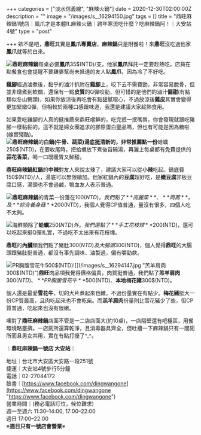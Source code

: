 +++
categories = ["淡水信義線", "麻辣火鍋"]
date = 2020-12-30T02:00:00Z
description = ""
image = "/images/s__16294150.jpg"
tags = []
title = "鼎旺麻辣鍋1號店｜鳳爪才是本體ft.麻辣火鍋｜跨年寒流吃什麼？吃麻辣鍋阿！｜大安站4號"
type = "post"

+++
欸不是吧，**鼎旺**其實是**鳳爪專賣店**，**麻辣鍋**只是附餐啦！來**鼎旺**沒吃過他家**鳳爪**就等於白來。<!--more-->

![](/images/s__16294226.jpg)**鼎旺麻辣鍋**每桌必備**鳳爪**35$(NTD)/支，他家**鳳爪**拜託一定要趁熱吃，店員在點餐食也會提醒不要雞婆幫尚未抵達的友人點**鳳爪**，因為冷了不好吃。

**雞腳**經過滷煮後，黏乎的滷汁扒附在**雞腳**上，咬下去不需費勁，非常容易脫骨，但並非燉煮到軟爛，還保有一點**皮質**的Q彈咬勁，但可惜的是他們的滷汁**偏甜**(有點類似冬山鴨頭)，如果你放涼後再吃會有點甜膩噁心，不過放涼後**雞皮**其實會變得更加緊緻Q彈，但相較於兩種口感跟味道，我還是建議大家趁熱食用。

如果愛吃雞腳的人真的挺推薦來鼎旺嚐鮮的，吃完抿一抿嘴唇，你會發現就跟吃豬腳一樣黏黏的，這不就是婦女團追求的膠原蛋白聖品嗎，但也有可能是因為糖啦(線實殘酷)。  
![](/images/s__16294151.jpg)**鼎旺麻辣鍋**的**白鍋(牛骨、蔬菜)湯底挺清新的，非常推薦點一份**蛤蠣250$(NTD)，在要收尾時，把蛤蠣放下煮後舀碗湯，再灑上每桌都有免費提供的**蒜花香菜**，喝一口既暖胃又鮮甜。

**鼎旺麻辣鍋紅鍋**的**中辣**對友人來說太辣了，建議大家可以從**小辣**吃起。鍋底費150$(NTD)/人，湯底可以無限續加。他家紅鍋內的**豆腐**超好吃，是**嫩豆腐**非板豆腐口感，湯頭也不會過鹹，鴨血友人表示普通。

![](/images/s__16294148.jpg)**鼎旺麻辣鍋**的青菜一份落在100$(NTD)，我們點了**高麗菜**、**茼蒿**，及**綜合養身菇**200$(NTD)，我個人覺得CP值普通，量沒有很多，四個人吃不太夠。

![](/images/s__16294149.jpg)海鮮類除了**蛤蠣**250$(NTD)外，我們還點了**手工花枝球**200$(NTD)，還可以吃起來挺Q彈扎實，不過吃不太出來有花枝塊。

**鼎旺**的**內臟**類我們點了豬肚300$(NTD)及大腸頭300$(NTD)，個人覺得**鼎旺**的大腸頭跟豬肚挺普通，都沒有事先調味、滷製過，偏有嚼勁款。

![](/images/s__16294145.jpg "PR胸腹雪花牛500$(NTD)")![](/images/s__16294147.jpg "羔羊肩肉300$(NTD)")**鼎旺**肉品項我覺得價格偏貴，肉質挺普通，我們點了**羔羊肩肉**300$(NTD)、**PR胸腹雪花牛**500$(NTD)、**本地梅花豬**300$(NTD)。

個人還是最愛**雪花牛**，切的大片煮起來也嫩，不過份量實在有點少。**梅花豬**挺大一份CP質最高，且肉吃起來也不會乾柴。而**羔羊肩肉**份量則比雪花豬少了些，但CP質普通，吃起來也沒有很嫩。

噢對了**鼎旺麻辣鍋**店面不管是一二店店面大(約10桌)，一店隔壁還有吧檯區，用餐環境略壅擠。一店廁所還算乾淨，且消毒器具齊全，但吐槽一下麻辣鍋只有一間廁所而且男女共用，實在有點打擾了^_^。

｜**鼎旺麻辣鍋一號店 大安站**｜

地址｜台北市大安區大安路一段251號  
捷運｜大安站4號步行5分鐘  
電話｜02-27044172  
臉書｜[https://www.facebook.com/dingwangone](https://www.facebook.com/dingwangone "https://www.facebook.com/dingwangone")  
營業時間｜(務必電話訂位，候位難求)  
週一至週六 11:30–14:00, 17:00–22:00  
週日            17:00–22:00  
※**週日只有一號店會營業**※